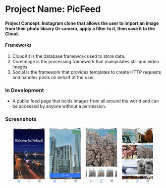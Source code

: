 # Project Name: PicFeed
#### Project Concept: Instagram clone that allows the user to import an image from their photo library Or camera, apply a filter to it, then save it to the Cloud.

#### Frameworks
1) CloudKit is the database framework used to store data.
2) CoreImage is the processing framework that manipulates still and video images.
3) Social is the framework that provides templates to create HTTP requests and handles posts on behalf of the user.

### In Development 
- A public feed page that holds images from all around the world and can be accessed by anyone without a permission.

### Screenshots

<div align="center">
        <img width="20%" src="https://github.com/luayyounus/PicFeed/blob/AppScreenshots/AppScreenshots/PicFeed001.jpg" alt="Screen 1" title="PicFeed-1">
        <img height="0" width="8px">
        <img width="20%" src="https://github.com/luayyounus/PicFeed/blob/AppScreenshots/AppScreenshots/PicFeed002.jpg" alt="Screen 2" title="PicFeed-2">
        <img height="0" width="8px">
        <img width="20%" src="https://github.com/luayyounus/PicFeed/blob/AppScreenshots/AppScreenshots/PicFeed003.jpg" alt="Screen 3" title="PicFeed-3">
        <img height="0" width="8px">
        <img width="20%" src="https://github.com/luayyounus/PicFeed/blob/AppScreenshots/AppScreenshots/PicFeed004.jpg" alt="Screen 4" title="PicFeed-4">
</div>
